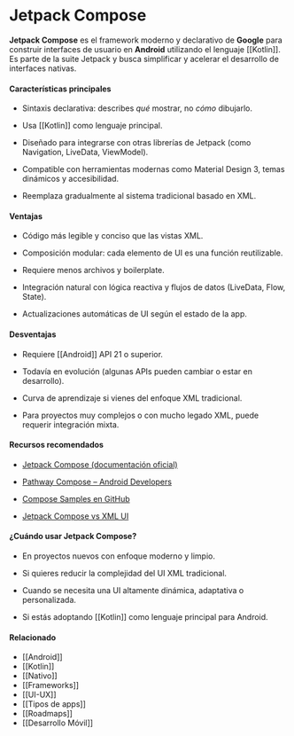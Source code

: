 # Jetpack Compose

**Jetpack Compose** es el framework moderno y declarativo de **Google** para construir interfaces de usuario en **Android** utilizando el lenguaje [[Kotlin]]. Es parte de la suite Jetpack y busca simplificar y acelerar el desarrollo de interfaces nativas.
#### Características principales

- Sintaxis declarativa: describes _qué_ mostrar, no _cómo_ dibujarlo.
    
- Usa [[Kotlin]] como lenguaje principal.
    
- Diseñado para integrarse con otras librerías de Jetpack (como Navigation, LiveData, ViewModel).
    
- Compatible con herramientas modernas como Material Design 3, temas dinámicos y accesibilidad.
    
- Reemplaza gradualmente al sistema tradicional basado en XML.
    
#### Ventajas

- Código más legible y conciso que las vistas XML.
    
- Composición modular: cada elemento de UI es una función reutilizable.
    
- Requiere menos archivos y boilerplate.
    
- Integración natural con lógica reactiva y flujos de datos (LiveData, Flow, State).
    
- Actualizaciones automáticas de UI según el estado de la app.
    
#### Desventajas

- Requiere [[Android]] API 21 o superior.
    
- Todavía en evolución (algunas APIs pueden cambiar o estar en desarrollo).
    
- Curva de aprendizaje si vienes del enfoque XML tradicional.
    
- Para proyectos muy complejos o con mucho legado XML, puede requerir integración mixta.
    
####  Recursos recomendados

- [Jetpack Compose (documentación oficial)](https://developer.android.com/jetpack/compose)
    
- [Pathway Compose – Android Developers](https://developer.android.com/learning-paths/jetpack-compose)
    
- [Compose Samples en GitHub](https://github.com/android/compose-samples)
    
- [Jetpack Compose vs XML UI](https://developer.android.com/jetpack/compose/why)

#### ¿Cuándo usar Jetpack Compose?

- En proyectos nuevos con enfoque moderno y limpio.
    
- Si quieres reducir la complejidad del UI XML tradicional.
    
- Cuando se necesita una UI altamente dinámica, adaptativa o personalizada.
    
- Si estás adoptando [[Kotlin]] como lenguaje principal para Android.
#### Relacionado

- [[Android]]
- [[Kotlin]]
- [[Nativo]]
- [[Frameworks]]
- [[UI-UX]]
- [[Tipos de apps]]
- [[Roadmaps]]
- [[Desarrollo Móvil]]